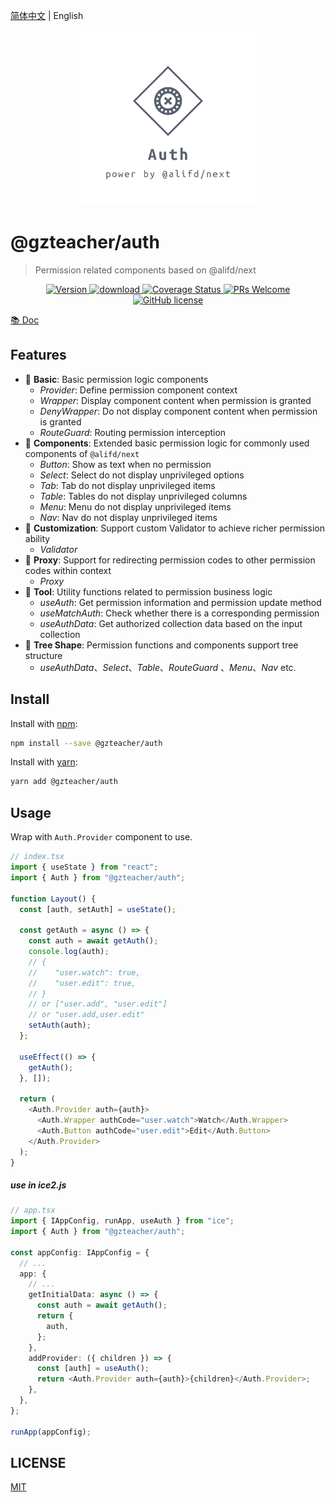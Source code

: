 [简体中文](./README.md) | English

<p align="center">
  <a href="https://github.com/yyz945947732/gzteacher-auth">
    <img alt="@gzteacher/auth" src="./public/logo.png" width="280" />
  </a>
</p>

# @gzteacher/auth

> Permission related components based on @alifd/next

<p align="center">
  <a href="https://www.npmjs.com/package/@gzteacher/auth">
    <img src="https://img.shields.io/npm/v/@gzteacher/auth.svg" alt="Version" />
  </a>
  <a href="https://www.npmjs.com/package/@gzteacher/auth">
    <img src="https://img.shields.io/npm/dm/@gzteacher/auth.svg" alt="download" />
  </a>
  <a href="https://coveralls.io/github/yyz945947732/gzteacher-auth?branch=master">
    <img
      src="https://coveralls.io/repos/github/yyz945947732/gzteacher-auth/badge.svg?branch=master"
      alt="Coverage Status"
    />
  </a>
  <a href="https://github.com/yyz945947732/gzteacher-auth/pulls">
    <img
      src="https://img.shields.io/badge/PRs-welcome-brightgreen.svg"
      alt="PRs Welcome"
    />
  </a>
  <a href="/LICENSE">
    <img
      src="https://img.shields.io/badge/license-MIT-blue.svg"
      alt="GitHub license"
    />
  </a>
</p>

[📚 Doc](https://64cca10e002c2d1cef000809-ugtkbjwoyj.chromatic.com/)

## Features

- 🐒 **Basic**: Basic permission logic components
  - _Provider_: Define permission component context
  - _Wrapper_: Display component content when permission is granted
  - _DenyWrapper_: Do not display component content when permission is granted
  - _RouteGuard_: Routing permission interception
- 🐯 **Components**: Extended basic permission logic for commonly used components of `@alifd/next`
  - _Button_: Show as text when no permission
  - _Select_: Select do not display unprivileged options
  - _Tab_: Tab do not display unprivileged items
  - _Table_: Tables do not display unprivileged columns
  - _Menu_: Menu do not display unprivileged items
  - _Nav_: Nav do not display unprivileged items
- 🤖️ **Customization**: Support custom Validator to achieve richer permission ability
  - _Validator_
- 🦁 **Proxy**: Support for redirecting permission codes to other permission codes within context
  - _Proxy_
- 🐌 **Tool**: Utility functions related to permission business logic
  - _useAuth_: Get permission information and permission update method
  - _useMatchAuth_: Check whether there is a corresponding permission
  - _useAuthData_: Get authorized collection data based on the input collection
- 🌲 **Tree Shape**: Permission functions and components support tree structure
  - _useAuthData_、_Select_、_Table_、_RouteGuard_ 、_Menu_、_Nav_ etc.

## Install

Install with [npm](https://www.npmjs.com/):

```sh
npm install --save @gzteacher/auth
```

Install with [yarn](https://yarnpkg.com/):

```sh
yarn add @gzteacher/auth
```

## Usage

Wrap with `Auth.Provider` component to use.

```typescript
// index.tsx
import { useState } from "react";
import { Auth } from "@gzteacher/auth";

function Layout() {
  const [auth, setAuth] = useState();

  const getAuth = async () => {
    const auth = await getAuth();
    console.log(auth);
    // {
    //    "user.watch": true,
    //    "user.edit": true,
    // }
    // or ["user.add", "user.edit"]
    // or "user.add,user.edit"
    setAuth(auth);
  };

  useEffect(() => {
    getAuth();
  }, []);

  return (
    <Auth.Provider auth={auth}>
      <Auth.Wrapper authCode="user.watch">Watch</Auth.Wrapper>
      <Auth.Button authCode="user.edit">Edit</Auth.Button>
    </Auth.Provider>
  );
}
```

##### use in ice2.js

```typescript
// app.tsx
import { IAppConfig, runApp, useAuth } from "ice";
import { Auth } from "@gzteacher/auth";

const appConfig: IAppConfig = {
  // ...
  app: {
    // ...
    getInitialData: async () => {
      const auth = await getAuth();
      return {
        auth,
      };
    },
    addProvider: ({ children }) => {
      const [auth] = useAuth();
      return <Auth.Provider auth={auth}>{children}</Auth.Provider>;
    },
  },
};

runApp(appConfig);
```

## LICENSE

[MIT](https://github.com/yyz945947732/gzteacher-auth/blob/master/LICENCE.md)
